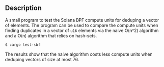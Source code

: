 ## Description

A small program to test the Solana BPF compute units for deduping a vector of
elements. The program can be used to compare the compute units when finding
duplicates in a vector of `u16` elements via the naive O(n^2) algorithm and a 
O(n) algorithm that relies on hash-sets. 

```bash
$ cargo test-sbf
````

The results show that the naive algorithm costs less compute units when 
deduping vectors of size at most 76.

